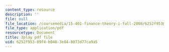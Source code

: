 ```yaml
---
content_type: resource
description: ''
file: null
file_location: /coursemedia/15-401-finance-theory-i-fall-2008/6252f95389f4b0483e848073d77ca9a5_tL7Lcl90Sc0.pdf
file_type: application/pdf
resourcetype: Document
title: 3play pdf file
uid: 6252f953-89f4-b048-3e84-8073d77ca9a5
---
```

